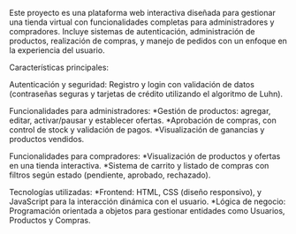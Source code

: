 Este proyecto es una plataforma web interactiva diseñada para gestionar una tienda virtual con funcionalidades completas para administradores y compradores. Incluye sistemas de autenticación, administración de productos, realización de compras, y manejo de pedidos con un enfoque en la experiencia del usuario.

Características principales:

Autenticación y seguridad:
Registro y login con validación de datos (contraseñas seguras y tarjetas de crédito utilizando el algoritmo de Luhn).

Funcionalidades para administradores:
*Gestión de productos: agregar, editar, activar/pausar y establecer ofertas.
*Aprobación de compras, con control de stock y validación de pagos.
*Visualización de ganancias y productos vendidos.

Funcionalidades para compradores:
*Visualización de productos y ofertas en una tienda interactiva.
*Sistema de carrito y listado de compras con filtros según estado (pendiente, aprobado, rechazado).

Tecnologías utilizadas:
*Frontend: HTML, CSS (diseño responsivo), y JavaScript para la interacción dinámica con el usuario.
*Lógica de negocio: Programación orientada a objetos para gestionar entidades como Usuarios, Productos y Compras.
